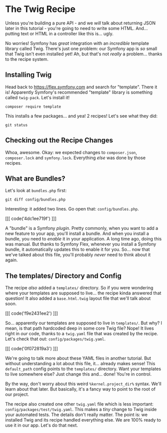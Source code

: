 # The Twig Recipe

Unless you're building a pure API - and we *will* talk about returning JSON later
in this tutorial - you're going to need to write some HTML. And... putting text
or HTML in a controller like this is... ugly.

No worries! Symfony has *great* integration with an *incredible* template library
called Twig. There's just one problem: our Symfony app is *so* small that Twig
isn't even installed yet! Ah, but that's not *really* a problem... thanks to the
recipe system.

## Installing Twig

Head back to https://flex.symfony.com and search for "template". There it is!
Apparently Symfony's recommended "template" library is something called `twig-pack`.
Let's install it!

```terminal
composer require template
```

This installs a few packages... and yea! 2 recipes! Let's see what they did:

```terminal
git status
```

## Checking out the Recipe Changes

Whoa, awesome. Okay: we expected changes to `composer.json`, `composer.lock`
and `symfony.lock`. Everything *else* was done by those recipes.

## What are Bundles?

Let's look at `bundles.php` first:

```terminal
git diff config/bundles.php
```

Interesting: it added two lines. Go open that: `config/bundles.php`. 

[[[ code('4dc1ee719f') ]]]

A "bundle" is a Symfony *plugin*. Pretty commonly, when you want to add a new feature
to your app, you'll install a bundle. And when you install a bundle, you need
to *enable* it in your application. A long time ago, doing this was manual.
But thanks to Symfony Flex, whenever you install a Symfony bundle, it automatically
updates this to enable it for you. So... now that we've talked about this file,
you'll probably *never* need to think about it again.

## The templates/ Directory and Config

The recipe *also* added a `templates/` directory. So if you were wondering where
your templates are supposed to live... the recipe kinda answered that question!
It also added a `base.html.twig` layout file that we'll talk about soon.

[[[ code('f9e2431ee2') ]]]

So... apparently our templates are supposed to live in `templates/`. But why?
I mean, is that path hardcoded deep in some core Twig file? Nope! It lives right
in *our* code, thanks to a `twig.yaml` file that was created by the recipe. Let's
check that out: `config/packages/twig.yaml`.

[[[ code('0f072819a3') ]]]

We're going to talk more about these YAML files in another tutorial. But without
understanding a lot about this file, it... already makes sense! This `default_path`
config points to the `templates/` directory. Want your templates to live somewhere
else? Just change this and... done! You're in control.

By the way, don't worry about this weird `%kernel.project_dir%` syntax. We'll
learn about that later. But basically, it's a fancy way to point to the root
of our project.

The recipe also created one other `twig.yaml` file which is less important:
`config/packages/test/twig.yaml`. This makes a *tiny* change to Twig inside your
automated tests. The details don't really matter. The point is: we installed Twig
and its recipe handled everything else. We are 100% ready to use it in our app.
Let's do that next.
